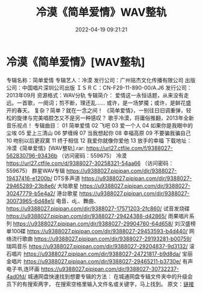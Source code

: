 ﻿---
title: 冷漠《简单爱情》WAV整轨
date: 2022-04-19 09:21:21
categories: WAV车载音乐、镜像
tags: 国语流行
---
# 冷漠《简单爱情》[WAV整轨]

专辑名称：简单爱情
专辑艺人：冷漠
发行公司：广州铭杰文化传播有限公司
出版公司：中国唱片深圳公司出版
ＩＳＲＣ：CN-F29-11-890-00/A.J6
发行公司：2013年09月
资源格式：WAV分轨
专辑简介：
爱情这一永恒话题，从来没有走远。一首歌，一阕词；剪不断，理还乱……
或许，是一场梦魇；或许，是鲜花盛开的春天。
复杂？简单？就在一念之间！
《简单爱情》，一别往日旧调重弹，轻松的旋律与完美唱腔怎又不是另一种感叹？
歌手冷漠，将庸俗推翻，2013年全新音乐视点！
专辑曲目：
01 简单爱情
02 飞吧
03 爱一个人
04 如果你是我眼中的尘埃
05 爱上三清山
06 梦缠绵
07 当我想起你
08 幸福高原
09 不要骗我骗自己
10 吻别以后更寂寞
11 终于相信
12 我爱你就像你爱他
13 放手的幸福
下载地址：
冷漠《简单爱情》[WAV整轨].rar: https://url27.ctfile.com/f/9388027-562830796-93436b
（访问密码：559675）
冷漠
https://url27.ctfile.com/d/9388027-30258321-54aa66
（访问密码：559675）
群星WAV专辑
https://u9388027.pipipan.com/dir/9388027-19437416-e1200b/
DTS多声道
https://u9388027.pipipan.com/dir/9388027-29465289-23b8e6/
大陆歌星
https://u9388027.pipipan.com/dir/9388027-30247779-b5e4a2/
港台歌星
https://u9388027.pipipan.com/dir/9388027-30073965-6d48e1/
电音、dj,、舞曲、
https://u9388027.pipipan.com/dir/9388027-17571203-2fc860/
试音发烧碟
https://u9388027.pipipan.com/dir/9388027-29424388-d42865/
雨果唱片系列
https://u9388027.pipipan.com/dir/9388027-29904760-64d658/
刘汉盛榜单100碟
https://u9388027.pipipan.com/dir/9388027-29453593-b4d440/
网络流行歌曲
https://u9388027.pipipan.com/dir/9388027-29193281-b00759/
瑞鸣音乐
https://u9388027.pipipan.com/dir/9388027-29204837-9d3132/
滚石唱片
https://u9388027.pipipan.com/dir/9388027-24721817-b9d8da/
宝丽金唱片
https://u9388027.pipipan.com/dir/9388027-29465211-b3730e/
有声电子书,连环画
https://u9388027.pipipan.com/dir/9388027-30732237-4ad0fd/
城通网盘快速找到想要专辑的方法：
在城通网盘专辑文件夹中的升级会员下的有搜索两字，
在搜索空格里输入文件名或关键字，马上找到。
原文：[链接](https://blog.sina.com.cn/s/blog_1647c7e7601030wqi.html)